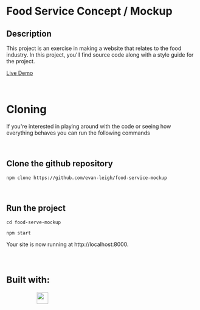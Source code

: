 
# Food Service Concept / Mockup

## Description 
This project is an exercise in making a website that relates to the food industry. In this project, you'll find source code along with a style guide for the project.

[Live Demo](https://evan-leigh.github.io/food-service-mockup/)


<br />

# Cloning
 If you're interested in playing around with the code or seeing how everything behaves you can run the following commands

<br />

## Clone the github repository
```
npm clone https://github.com/evan-leigh/food-service-mockup
```
<br />

## Run the project
```
cd food-serve-mockup
```
```
npm start
```
Your site is now running at http://localhost:8000.

<br />

# <small> Built with: </small>

<link rel="stylesheet" href="https://cdn.jsdelivr.net/gh/devicons/devicon@v2.11.0/devicon.min.css">
<div style="display: flex; gap: 20px; align-items: end; height: 30px">
<i style="font-size: 30px" class="devicon-html5-plain colored"></i>
<i style="font-size: 30px" class="devicon-css3-plain colored"></i>
<i style="font-size: 30px" class="devicon-javascript-plain colored"></i>
<i style="font-size: 30px" class="devicon-sass-original colored"></i>
<img style="width: 30px; height: 30px;" src="https://avatars.githubusercontent.com/u/20658825?s=200&v=4"/>
<i style="font-size: 30px" class="devicon-react-original colored"></i>
<i style="font-size: 30px" class="devicon-gatsby-plain colored"></i>
</div>
